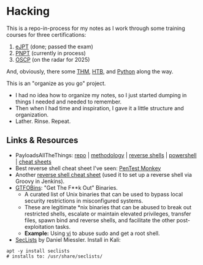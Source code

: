 # Hacking

This is a repo-in-process for my notes as I work through some training courses for three certifications: 
1. [eJPT](https://security.ine.com/certifications/ejpt-certification/) (done; passed the exam)
2. [PNPT](https://certifications.tcm-sec.com/pnpt/) (currently in process)
3. [OSCP](https://www.offsec.com/courses/pen-200/) (on the radar for 2025)

And, obviously, there some [THM](https://tryhackme.com/), [HTB](https://www.hackthebox.com/), and [Python](https://github.com/GregKedrovsky/Python) along the way.

This is an "organize as you go" project.
- I had no idea how to organize my notes, so I just started dumping in things I needed and needed to remember.
- Then when I had time and inspiration, I gave it a little structure and organization.
- Lather. Rinse. Repeat. 

## Links & Resources
- PayloadsAllTheThings: [repo](https://github.com/swisskyrepo/PayloadsAllTheThings) | [methodology](https://github.com/swisskyrepo/PayloadsAllTheThings/tree/master/Methodology%20and%20Resources) | [reverse shells](https://github.com/swisskyrepo/PayloadsAllTheThings/blob/master/Methodology%20and%20Resources/Reverse%20Shell%20Cheatsheet.md) | [powershell](https://github.com/swisskyrepo/PayloadsAllTheThings/blob/master/Methodology%20and%20Resources/Reverse%20Shell%20Cheatsheet.md#powershell) | [cheat sheets](https://swisskyrepo.github.io/InternalAllTheThings/cheatsheets/hash-cracking/)
- Best reverse shell cheat sheet I've seen: [PenTest Monkey](https://pentestmonkey.net/cheat-sheet/shells/reverse-shell-cheat-sheet)
- Another [reverse shell cheat sheet](https://github.com/swisskyrepo/PayloadsAllTheThings/blob/master/Methodology%20and%20Resources/Reverse%20Shell%20Cheatsheet.md) (used it to set up a reverse shell via Groovy in Jenkins).
- [GTFOBins](https://gtfobins.github.io/): "Get The F**k Out" Binaries.
  - A curated list of Unix binaries that can be used to bypass local security restrictions in misconfigured systems.
  - These are legitimate *nix binaries that can be abused to break out restricted shells, escalate or maintain elevated privileges, transfer files, spawn bind and reverse shells, and facilitate the other post-exploitation tasks.
  - **Example:** Using [vi](https://gtfobins.github.io/gtfobins/vi/#sudo) to abuse sudo and get a root shell.
- [SecLists](https://github.com/danielmiessler/SecLists) by Daniel Miessler. Install in Kali:

```
apt -y install seclists
# installs to: /usr/share/seclists/
```

